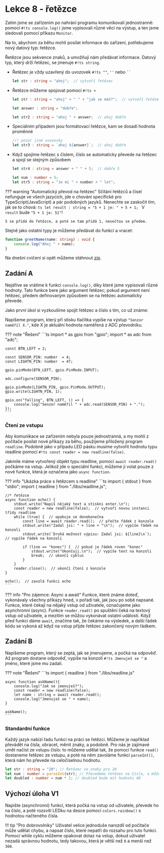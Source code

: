 # Lekce 8 - řetězce

Zatím jsme se zařízením po nahrání programu komunikovali jednostranně: pomocí `#!ts console.log()` jsme vypisovali různé věci na výstup, a ten jsme sledovali pomocí příkazu `Monitor`.

Na to, abychom za běhu mohli posílat informace do zařízení, potřebujeme nový datový typ: řetězce.

Řetězce jsou sekvence znaků, a umožňují nám předávat informace.
Datový typ, který drží řetězec, se jmenuje `#!ts string`.

- Řetězec je vždy uzavřený do uvozovek `#!ts ""`, `''` nebo <code>``</code>
    ```ts
    let str : string = "ahoj";  // vytvoří řetězec
    ```
- Řetězce můžeme spojovat pomocí `#!ts +`
    ```ts
    let str : string = "ahoj" + " " + "jak se máš?";  // vytvoří řetězec "ahoj jak se máš?"

    let answer : string = "dobře";

    let str2 : string = "ahoj " + answer;  // ahoj dobře
    ```
- Speciálním případem jsou formátovací řetězce, kam se dosadí hodnota proměnné
    ```ts
    //! pozor jiné uvozovky
    let str3 : string = `ahoj ${answer}`;  // ahoj dobře
    ```
- Když spojíme řetězec s číslem, číslo se automaticky převede na řetězec a spojí se stejným způsobem
    ```ts
    let str4 : string = answer + " " + 5;  // dobře 5

    let num : number = 5;
    let str5 : string = "Je mi " + number + " let";
    ```

??? warning "Automatický převod na řetězec"
    Sčítání řetězců a čísel nefunguje ve všech jazycích, jde o chování specifické pro TypeScript(JavaScript) a pár podobných jazyků.
    Nenechte se zaskočit tím, jak se to chová:
    ```ts
    let result : string = "5 + 1 je: " + 5 + 1;
    ```
    V `result` bude `"5 + 1 je: 51"`!
    
    5 se přidá do řetězce, a poté se tam přidá 1, nesečtou se předem.


Stejně jako ostatní typy je můžeme předávat do funkcí a vracet:
```ts
function greetName(name: string) : void {
    console.log("Ahoj " + name);
}
```

Na dnešní cvičení si opět můžeme stáhnout [zip](./project8.zip). 

## Zadání A

Nejdříve se vrátíme k funkci `console.log()`, díky které jsme vypisovali různé hodnoty.
Tato funkce bere jako argument řetězec; pokud argument není řetězec, předem definovaným způsobem se na řetězec automaticky převede.

Jako první úkol si vyzkoušíme spojit řetězec a číslo s tím, co už známe:

Napíšeme program, který při stisku tlačítka vypíše na výstup `"Senzor naměřil X."`, kde X je aktuální hodnota naměřená z ADC převodníku.

??? note "Řešení"
    ```ts
    import * as gpio from "gpio";
    import * as adc from "adc";

    const BTN_LEFT = 2;

    const SENSOR_PIN: number  = 4;
    const LIGHTN_PIN: number  = 47;

    gpio.pinMode(BTN_LEFT, gpio.PinMode.INPUT);

    adc.configure(SENSOR_PIN);
    
    gpio.pinMode(LIGHTN_PIN, gpio.PinMode.OUTPUT);
    gpio.write(LIGHTN_PIN, 1);

    gpio.on("falling", BTN_LEFT, () => {
        console.log("Senzor naměřil " + adc.read(SENSOR_PIN) + ".");
    });
    ```

### Čtení ze vstupu

Aby komunikace se zařízením nebyla pouze jednostranná, a my mohli z počítače posílat nové příkazy za běhu, použijeme přiložený program `readline`. Podobně jako v případu LED pásku musíme vytvořit hodnotu typu readline pomocí `#!ts const reader = new readline(false)`.

Jakmile máme vytvořený objekt typu readline, pomocí `await reader.read()` počkáme na vstup. Jelikož jde o speciální funkci, můžeme ji volat pouze z nové funkce, která je označena jako `async function`.

??? info "Ukázka práce s řetězcem s readline"
    ```ts
    import { stdout } from "stdio";
    import { readline } from "./libs/readline.js";

    //* řetězce
    async function echo() {
        stdout.write("Napiš nějaký text a stiskni enter.\n");
        const reader = new readline(false);  // vytvoří novou instanci třídy readline
        while (true) {  // opakuje se donekonečna
            const line = await reader.read();  // přečte řádek z konzole
            stdout.write("Zadal jsi: " + line + "\n");  // vypíše řádek na konzoli
            stdout.write(`Druhá možnost výpisu: Zadal jsi: ${line}\n`);  // vypíše řádek na konzoli

            if (line == "konec") {  // pokud je řádek roven "konec"
                stdout.write("Ukončuji.\n");  // vypíše text na konzoli
                break;  // ukončí cyklus
            }
        }
        reader.close();  // ukončí čtení z konzole
    }

    echo();  // zavolá funkci echo
    ```

??? info "Pro zájemce: Async a await"
    Funkce, které známe doteď, vykonávaly všechny příkazy hned, v pořadí tak, jak jsou po sobě napsané. Funkce, které čekají na nějaký vstup od uživatele, označujeme jako asynchronní (async). Funkce `reader.read()` po spuštění čeká na textový vstup od uživatele, a mezitím se můžou vykonávat ostatní události. Když před funkci dáme `await`, značíme tak, že čekáme na výsledek, a další řádek kódu se vykoná až když na vstup přijde řetězec zakončený novým řádkem.

## Zadání B

Napíšeme program, který se zeptá, jak se jmenujeme, a počká na odpověď. Až program dostane odpověď, vypíše na konzoli `#!ts Jmenuješ se "` a jméno, které jsme mu zadali.

??? note "Řešení"
    ```ts
    import { readline } from "./libs/readline.js"

    async function askName(){
        console.log("Jak se jmenuješ?");
        const reader = new readline(false);
        let name : string = await reader.read();
        console.log("Jmenuješ se " + name);
    }

    askName();
    ```

### Standardní funkce

Každý jazyk nabízí řadu funkcí na práci se řetězci. Můžeme je například převádět na čísla, obracet, měnit znaky, a podobně. Pro nás je zajímavé umět načíst ze vstupu číslo: to můžeme udělat tak, že pomocí funkce `read()` dostaneme řetězec ze vstupu, a poté na něm zavoláme funkci `parseInt()`, která nám ho převede na celočíselnou hodnotu.

```ts
let str : string = "20"; // Řetězec se znaky pro 20
let num : number = parseInt(str); // Převedeme řetězec na číslo, a můžeme s ním počítat
let doubled : number = num * 2; // doubled bude mít hodnotu 40
```

## Výchozí úloha V1

Napište (asynchronní) funkci, která počká na vstup od uživatele, převede ho na číslo, a poté rozsvítí LEDku na desce pomocí `colors.rainbow()` s hodnotou načteného čísla.

!!! tip "Pro dobrovolníky"
    Uživatel velice jednoduše narozdíl od počítače může udělat chybu, a napsat číslo, které nepatří do rozsahu pro tuto funkci. Pomocí while cyklu můžeme opakovat dotaz na vstup, dokud uživatel nezadá správnou hodnotu, tedy takovou, která je větší než `0` a menší než `360`.